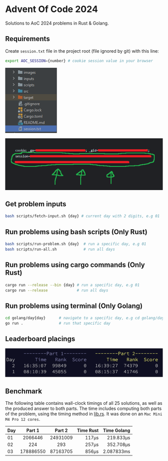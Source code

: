 # Advent Of Code 2024
Solutions to AoC 2024 problems in Rust & Golang.

## Requirements
Create ``session.txt`` file in the project root (file ignored by git) with this line:

```sh
export AOC_SESSION={number} # cookie session value in your browser
```

![files](./images/files.png)

![session](./images/session.png)

## Get problem inputs
```sh
bash scripts/fetch-input.sh {day} # current day with 2 digits, e.g 01
```

## Run problems using bash scripts (Only Rust)
```sh
bash scripts/run-problem.sh {day}  # run a specific day, e.g 01
bash scripts/run-all.sh            # run all days
```

## Run problems using cargo commands (Only Rust)
```sh
cargo run --release --bin {day} # run a specific day, e.g 01
cargo run --release             # run all days
```

## Run problems using terminal (Only Golang)
```sh
cd golang/day{day}      # navigate to a specific day, e.g cd golang/day01
go run .                # run that specific day
```

## Leaderboard placings

![leaderboard](./images/board.png)

## Benchmark
The following table contains wall-clock timings of all 25 solutions, as well as the produced answer to both parts. The time includes computing both parts of the problem, using the timing method in [lib.rs](src/lib.rs). It was done on an `Mac Mini M4 Pro 12 cores`.

| Day | Part 1 | Part 2 | Time Rust | Time Golang |
|:----|:------:|:------:|-----:|-----:|
| 01  |   2066446    |   24931009    |    117μs | 219.833µs |
| 02  |   224    |   293    |    257μs | 352.708µs |
| 03  |   178886550    |   87163705    |    856μs | 2.087833ms |
